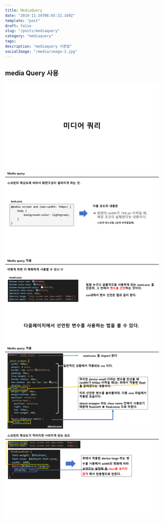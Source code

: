 ```yaml
---
title: MediaQuery
date: "2019-11-24T06:05:32.169Z"
template: "post"
draft: false
slug: "/posts/mediaquery"
category: "mediaquery"
tags:
description: "mediaquery 사용법"
socialImage: "/media/image-3.jpg"
---
```



## media Query 사용 

​![](/media/Etc/MediaQuery/MediaQuery1.PNG)
​![](/media/Etc/MediaQuery/MediaQuery2.PNG)
​![](/media/Etc/MediaQuery/MediaQuery3.PNG)
​![](/media/Etc/MediaQuery/MediaQuery4.PNG)
​![](/media/Etc/MediaQuery/MediaQuery5.PNG)